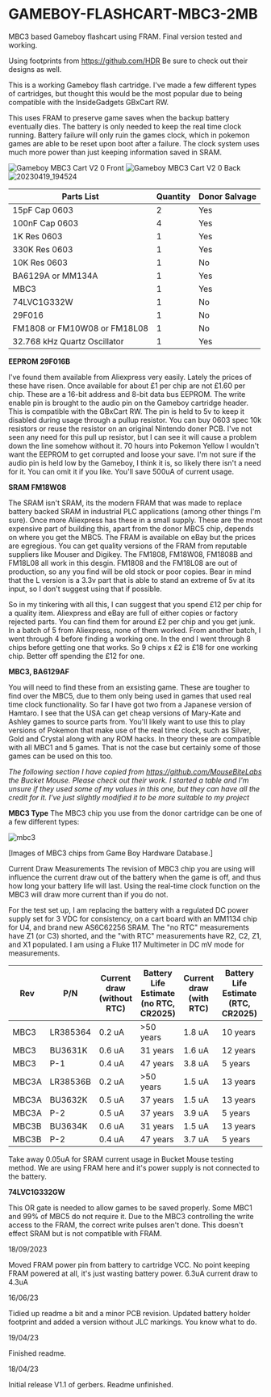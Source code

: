 # GAMEBOY-FLASHCART-MBC3-2MB
MBC3 based Gameboy flashcart using FRAM. Final version tested and working. 

Using footprints from https://github.com/HDR Be sure to check out their designs as well.

This is a working Gameboy flash cartridge. I've made a few different types of cartridges, but thought this would be the most popular due to being compatible with the InsideGadgets GBxCart RW.

This uses FRAM to preserve game saves when the backup battery eventually dies. The battery is only needed to keep the real time clock running. Battery failure will only ruin the games clock, which in pokemon games are able to be reset upon boot after a failure. The clock system uses much more power than just keeping information saved in SRAM.

![Gameboy MBC3 Cart V2 0 Front](https://github.com/sillyhatday/GAMEBOY-FLASHCART-MBC3-2MB/assets/65309612/cc5ee666-9f06-434c-87f0-f232f6a9f846)
![Gameboy MBC3 Cart V2 0 Back](https://github.com/sillyhatday/GAMEBOY-FLASHCART-MBC3-2MB/assets/65309612/e5bc61fd-ddb7-4291-ba2f-46ccb9bd910c)
![20230419_194524](https://user-images.githubusercontent.com/65309612/233172349-abfa717a-c454-454d-86bf-366a7aec2b89.jpg)

| Parts List | Quantity | Donor Salvage |
| --- | --- | --- |
| 15pF Cap 0603 | 2 | Yes |
| 100nF Cap 0603 | 4 | Yes |
| 1K Res 0603 | 1 | Yes |
| 330K Res 0603 | 1 | Yes |
| 10K Res 0603 | 1 | No |
| BA6129A or MM134A | 1 | Yes |
| MBC3 | 1 | Yes |
| 74LVC1G332W | 1 | No |
| 29F016 | 1 | No |
| FM1808 or FM10W08 or FM18L08 | 1 | No |
| 32.768 kHz Quartz Oscillator | 1 | Yes |

**EEPROM 29F016B**

I've found them available from Aliexpress very easily. Lately the prices of these have risen. Once available for about £1 per chip are not £1.60 per chip. These are a 16-bit address and 8-bit data bus EEPROM. The write enable pin is brought to the audio pin on the Gameboy cartridge header. This is compatible with the GBxCart RW. The pin is held to 5v to keep it disabled during usage through a pullup resistor. You can buy 0603 spec 10k resistors or reuse the resistor on an original Nintendo doner PCB. I've not seen any need for this pull up resistor, but I can see it will cause a problem down the line somehow without it. 70 hours into Pokemon Yellow I wouldn't want the EEPROM to get corrupted and loose your save. I'm not sure if the audio pin is held low by the Gameboy, I think it is, so likely there isn't a need for it. You can omit it if you like. You'll save 500uA of current usage.

**SRAM FM18W08**

The SRAM isn't SRAM, its the modern FRAM that was made to replace battery backed SRAM in industrial PLC applications (among other things I'm sure). Once more Aliexpress has these in a small supply. These are the most expensive part of building this, apart from the donor MBC5 chip, depends on where you get the MBC5. The FRAM is available on eBay but the prices are egregious. You can get quality versions of the FRAM from reputable suppliers like Mouser and Digikey. The FM1808, FM18W08, FM1808B and FM18L08 all work in this desgin. FM1808 and the FM18L08 are out of production, so any you find will be old stock or poor copies. Bear in mind that the L version is a 3.3v part that is able to stand an extreme of 5v at its input, so I don't suggest using that if possible.

So in my tinkering with all this, I can suggest that you spend £12 per chip for a quality item. Aliexpress and eBay are full of either copies or factory rejected parts. You can find them for around £2 per chip and you get junk. In a batch of 5 from Aliexpress, none of them worked. From another batch, I went through 4 before finding a working one. In the end I went through 8 chips before getting one that works. So 9 chips x £2 is £18 for one working chip. Better off spending the £12 for one.

**MBC3, BA6129AF**

You will need to find these from an exsisting game. These are tougher to find over the MBC5, due to them only being used in games that used real time clock functionality. So far I have got two from a Japanese version of Hamtaro. I see that the USA can get cheap versions of Mary-Kate and Ashley games to source parts from. You'll likely want to use this to play versions of Pokemon that make use of the real time clock, such as Silver, Gold and Crystal along with any ROM hacks. In theory these are compatible with all MBC1 and 5 games. That is not the case but certainly some of those games can be used on this too.

*The following section I have copied from https://github.com/MouseBiteLabs the Bucket Mouse. Please check out their work. I started a table and I'm unsure if they used some of my values in this one, but they can have all the credit for it. I've just slightly modified it to be more suitable to my project*

**MBC3 Type**
The MBC3 chip you use from the donor cartridge can be one of a few different types:

![mbc3](https://github.com/sillyhatday/GAMEBOY-FLASHCART-MBC5-2MB/assets/65309612/663a9d66-2034-4f00-8e20-82d9d1920869)

[Images of MBC3 chips from Game Boy Hardware Database.]

Current Draw Measurements
The revision of MBC3 chip you are using will influence the current draw out of the battery when the game is off, and thus how long your battery life will last. Using the real-time clock function on the MBC3 will draw more current than if you do not.

For the test set up, I am replacing the battery with a regulated DC power supply set for 3 VDC for consistency, on a cart board with an MM1134 chip for U4, and brand new AS6C62256 SRAM. The "no RTC" measurements have Z1 (or C3) shorted, and the "with RTC" measurements have R2, C2, Z1, and X1 populated. I am using a Fluke 117 Multimeter in DC mV mode for measurements.

| Rev |	P/N |	Current draw (without RTC) |	Battery Life Estimate (no RTC, CR2025) |	Current draw (with RTC) |	Battery Life Estimate (RTC, CR2025) |	Battery Life Estimate (RTC, CR2032) |
|----|----|----|----|----|----|----|
| MBC3 |	LR385364 |	0.2 uA |	>50 years |	1.8 uA |	10 years |	14 years |
| MBC3 |	BU3631K |	0.6 uA |	31 years |	1.6 uA |	12 years |	16 years |
| MBC3 |	P-1 |	0.4 uA |	47 years |	3.8 uA |	5 years |	7 years |
| MBC3A |	LR38536B |	0.2 uA |	>50 years |	1.5 uA |	13 years |	18 years |
| MBC3A |	BU3632K |	0.5 uA |	37 years |	1.5 uA |	13 years |	18 years |
| MBC3A |	P-2 |	0.5 uA |	37 years |	3.9 uA |	5 years |	7 years |
| MBC3B |	BU3634K |	0.6 uA |	31 years |	1.5 uA |	13 years |	18 years |
| MBC3B |	P-2 |	0.4 uA |	47 years |	3.7 uA |	5 years |	7 years |

Take away 0.05uA for SRAM current usage in Bucket Mouse testing method. We are using FRAM here and it's power supply is not connected to the battery.

**74LVC1G332GW**

This OR gate is needed to allow games to be saved properly. Some MBC1 and 99% of MBC5 do not require it. Due to the MBC3 controlling the write access to the FRAM, the correct write pulses aren't done. This doesn't effect SRAM but is not compatible with FRAM.

18/09/2023

Moved FRAM power pin from battery to cartridge VCC. No point keeping FRAM powered at all, it's just wasting battery power. 6.3uA current draw to 4.3uA 

16/06/23

Tidied up readme a bit and a minor PCB revision. Updated battery holder footprint and added a version without JLC markings. You know what to do.

19/04/23

Finished readme.

18/04/23

Initial release V1.1 of gerbers. Readme unfinished.
